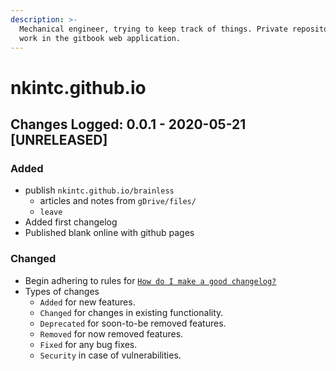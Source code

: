 ```yaml
---
description: >-
  Mechanical engineer, trying to keep track of things. Private repository to
  work in the gitbook web application.
---
```


# nkintc.github.io

## Changes Logged: 0.0.1 - 2020-05-21 \[UNRELEASED\]

### Added

* publish `nkintc.github.io/brainless`  
  * articles and notes from `gDrive/files/` 
  * `leave`
* Added first changelog 
* Published blank online with github pages

### Changed

* Begin adhering to rules  for [`How do I make a good changelog?`](https://keepachangelog.com/en/1.0.0/%20)
* Types of changes
  * `Added` for new features.
  * `Changed` for changes in existing functionality.
  * `Deprecated` for soon-to-be removed features.
  * `Removed` for now removed features.
  * `Fixed` for any bug fixes.
  * `Security` in case of vulnerabilities.



